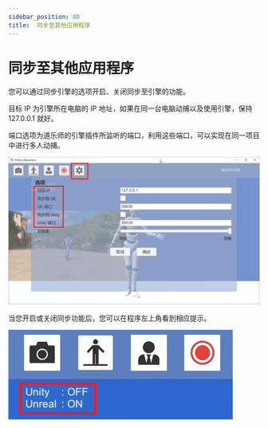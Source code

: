 ```yaml
---
sidebar_position: 80
title:  同步至其他应用程序
---
```


# 同步至其他应用程序

您可以通过同步引擎的选项开启、关闭同步至引擎的功能。

目标 IP 为引擎所在电脑的 IP 地址，如果在同一台电脑动捕以及使用引擎，保持 127.0.0.1 就好。

端口选项为道乐师的引擎插件所监听的端口，利用这些端口，可以实现在同一项目中进行多人动捕。

![](../img/FrN-ALynnAyZN3rTVM02pCvGXKc_.png)

当您开启或关闭同步功能后，您可以在程序左上角看到相应提示。

![](../img/Fssio5cvW52BexBffDBFmwMG5xPw.png)
